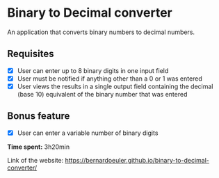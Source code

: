 # Binary to Decimal converter

An application that converts binary numbers to decimal numbers.

## Requisites
- [x] User can enter up to 8 binary digits in one input field
- [x] User must be notified if anything other than a 0 or 1 was entered
- [x] User views the results in a single output field containing the decimal (base 10) equivalent of the binary number that was entered

## Bonus feature
- [x] User can enter a variable number of binary digits

**Time spent:** 3h20min

Link of the website: https://bernardoeuler.github.io/binary-to-decimal-converter/
